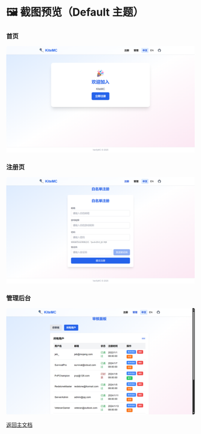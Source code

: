 # 🖼️ 截图预览（Default 主题）

### 首页
![首页 Default](docs/zh/screenshot-home-default.png)

### 注册页
![注册页 Default](docs/zh/screenshot-register-default.png)

### 管理后台
![后台 Default](docs/zh/screenshot-admin-default.png)

[返回主文档](./README_zh.md) 